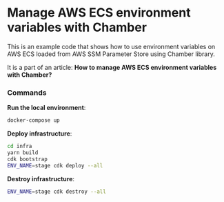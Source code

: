 # Manage AWS ECS environment variables with Chamber

This is an example code that shows how to use environment variables on AWS ECS loaded from AWS SSM Parameter Store using
Chamber library.

It is a part of an article: **How to manage AWS ECS environment variables with Chamber?**

### Commands

**Run the local environment**:
```sh
docker-compose up
```

**Deploy infrastructure**:
```sh
cd infra
yarn build
cdk bootstrap
ENV_NAME=stage cdk deploy --all
```

**Destroy infrastructure**:
```sh
ENV_NAME=stage cdk destroy --all
```